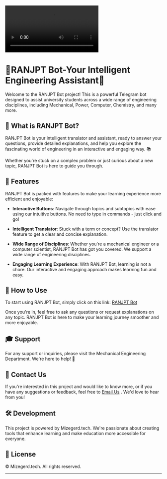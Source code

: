 ![RANJPT](https://github.com/mizegerd-tech/RanJPT-AI/blob/main/animation.webm)

# 🚀RANJPT Bot-Your Intelligent Engineering Assistant🤖
Welcome to the RANJPT Bot project! This is a powerful Telegram bot designed to assist university students across a wide range of engineering disciplines, including Mechanical, Power, Computer, Chemistry, and many more.

## 🎯 What is RANJPT Bot?
RANJPT Bot is your intelligent translator and assistant, ready to answer your questions, provide detailed explanations, and help you explore the fascinating world of engineering in an interactive and engaging way. 📚

Whether you're stuck on a complex problem or just curious about a new topic, RANJPT Bot is here to guide you through.

## 🎁 Features
RANJPT Bot is packed with features to make your learning experience more efficient and enjoyable:

- **Interactive Buttons**: Navigate through topics and subtopics with ease using our intuitive buttons. No need to type in commands - just click and go!

- **Intelligent Translator**: Stuck with a term or concept? Use the translator feature to get a clear and concise explanation.

- **Wide Range of Disciplines**: Whether you're a mechanical engineer or a computer scientist, RANJPT Bot has got you covered. We support a wide range of engineering disciplines.

- **Engaging Learning Experience**: With RANJPT Bot, learning is not a chore. Our interactive and engaging approach makes learning fun and easy.

## 📱 How to Use
To start using RANJPT Bot, simply click on this link: [RANJPT Bot](https://t.me/RANJPT_bot)

Once you're in, feel free to ask any questions or request explanations on any topic. RANJPT Bot is here to make your learning journey smoother and more enjoyable.

## 🎓 Support
For any support or inquiries, please visit the Mechanical Engineering Department. We're here to help! 🚀

## 📧 Contact Us
If you're interested in this project and would like to know more, or if you have any suggestions or feedback, feel free to [Email Us](theroundtable1399@gmail.com) . We'd love to hear from you!

## 🛠️ Development
This project is powered by Mizegerd.tech. We're passionate about creating tools that enhance learning and make education more accessible for everyone.

## 📜 License
© Mizegerd.tech. All rights reserved.












--------------------------------------------------------------------










